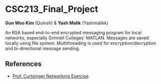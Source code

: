 # CSC213_Final_Project

__Gun Woo Kim__ (Quinsh) & __Yash Malik__ (Yashmalikk) 

An RSA based end-to-end encrypted messaging program for local networks, especially Grinnell Colleges' MATLAN. Messages are saved locally using file system. Multithreading is used for encryption/decryption and bi-directional message sending.

## References
- [Prof. Curtsinger Networking Exercise](https://curtsinger.cs.grinnell.edu/teaching/2024F/CSC213/exercises/networking/)
